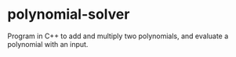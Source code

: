 # polynomial-solver
Program in C++ to add and multiply two polynomials, and evaluate a polynomial with an input.
